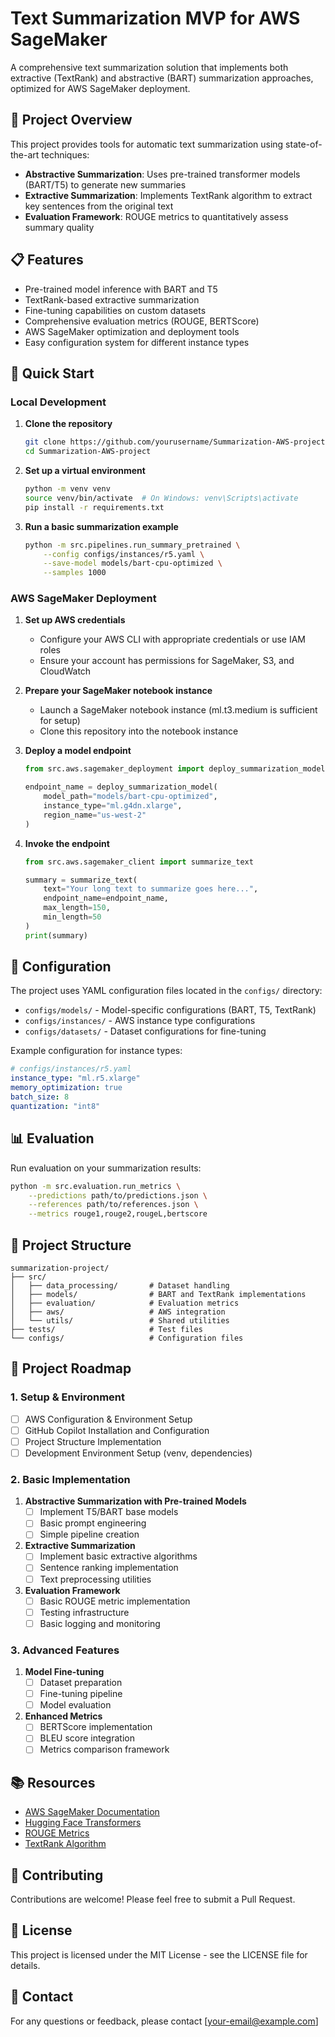 # Text Summarization MVP for AWS SageMaker

A comprehensive text summarization solution that implements both extractive (TextRank) and abstractive (BART) summarization approaches, optimized for AWS SageMaker deployment.

## 🌟 Project Overview

This project provides tools for automatic text summarization using state-of-the-art techniques:
- **Abstractive Summarization**: Uses pre-trained transformer models (BART/T5) to generate new summaries
- **Extractive Summarization**: Implements TextRank algorithm to extract key sentences from the original text
- **Evaluation Framework**: ROUGE metrics to quantitatively assess summary quality

## 📋 Features

- Pre-trained model inference with BART and T5
- TextRank-based extractive summarization
- Fine-tuning capabilities on custom datasets
- Comprehensive evaluation metrics (ROUGE, BERTScore)
- AWS SageMaker optimization and deployment tools
- Easy configuration system for different instance types

## 🚀 Quick Start

### Local Development

1. **Clone the repository**
   ```bash
   git clone https://github.com/yourusername/Summarization-AWS-project.git
   cd Summarization-AWS-project
   ```

2. **Set up a virtual environment**
   ```bash
   python -m venv venv
   source venv/bin/activate  # On Windows: venv\Scripts\activate
   pip install -r requirements.txt
   ```

3. **Run a basic summarization example**
   ```bash
   python -m src.pipelines.run_summary_pretrained \
       --config configs/instances/r5.yaml \
       --save-model models/bart-cpu-optimized \
       --samples 1000
   ```

### AWS SageMaker Deployment

1. **Set up AWS credentials**
   - Configure your AWS CLI with appropriate credentials or use IAM roles
   - Ensure your account has permissions for SageMaker, S3, and CloudWatch

2. **Prepare your SageMaker notebook instance**
   - Launch a SageMaker notebook instance (ml.t3.medium is sufficient for setup)
   - Clone this repository into the notebook instance

3. **Deploy a model endpoint**
   ```python
   from src.aws.sagemaker_deployment import deploy_summarization_model
   
   endpoint_name = deploy_summarization_model(
       model_path="models/bart-cpu-optimized",
       instance_type="ml.g4dn.xlarge",
       region_name="us-west-2"
   )
   ```

4. **Invoke the endpoint**
   ```python
   from src.aws.sagemaker_client import summarize_text
   
   summary = summarize_text(
       text="Your long text to summarize goes here...",
       endpoint_name=endpoint_name,
       max_length=150,
       min_length=50
   )
   print(summary)
   ```

## 🔧 Configuration

The project uses YAML configuration files located in the `configs/` directory:

- `configs/models/` - Model-specific configurations (BART, T5, TextRank)
- `configs/instances/` - AWS instance type configurations
- `configs/datasets/` - Dataset configurations for fine-tuning

Example configuration for instance types:
```yaml
# configs/instances/r5.yaml
instance_type: "ml.r5.xlarge"
memory_optimization: true
batch_size: 8
quantization: "int8"
```

## 📊 Evaluation

Run evaluation on your summarization results:

```bash
python -m src.evaluation.run_metrics \
    --predictions path/to/predictions.json \
    --references path/to/references.json \
    --metrics rouge1,rouge2,rougeL,bertscore
```

## 📁 Project Structure

```
summarization-project/
├── src/
│   ├── data_processing/       # Dataset handling
│   ├── models/                # BART and TextRank implementations
│   ├── evaluation/            # Evaluation metrics
│   ├── aws/                   # AWS integration
│   └── utils/                 # Shared utilities
├── tests/                     # Test files
└── configs/                   # Configuration files
```

## 📝 Project Roadmap

### 1. Setup & Environment
- [ ] AWS Configuration & Environment Setup
- [ ] GitHub Copilot Installation and Configuration
- [ ] Project Structure Implementation
- [ ] Development Environment Setup (venv, dependencies)

### 2. Basic Implementation
1. **Abstractive Summarization with Pre-trained Models**
    - [ ] Implement T5/BART base models
    - [ ] Basic prompt engineering
    - [ ] Simple pipeline creation

2. **Extractive Summarization**
    - [ ] Implement basic extractive algorithms
    - [ ] Sentence ranking implementation
    - [ ] Text preprocessing utilities

3. **Evaluation Framework**
    - [ ] Basic ROUGE metric implementation
    - [ ] Testing infrastructure
    - [ ] Basic logging and monitoring

### 3. Advanced Features
1. **Model Fine-tuning**
    - [ ] Dataset preparation
    - [ ] Fine-tuning pipeline
    - [ ] Model evaluation

2. **Enhanced Metrics**
    - [ ] BERTScore implementation
    - [ ] BLEU score integration
    - [ ] Metrics comparison framework

## 📚 Resources

- [AWS SageMaker Documentation](https://docs.aws.amazon.com/sagemaker/)
- [Hugging Face Transformers](https://huggingface.co/docs/transformers/)
- [ROUGE Metrics](https://pypi.org/project/rouge-score/)
- [TextRank Algorithm](https://web.eecs.umich.edu/~mihalcea/papers/mihalcea.emnlp04.pdf)

## 🤝 Contributing

Contributions are welcome! Please feel free to submit a Pull Request.

## 📄 License

This project is licensed under the MIT License - see the LICENSE file for details.

## 📧 Contact

For any questions or feedback, please contact [your-email@example.com]

